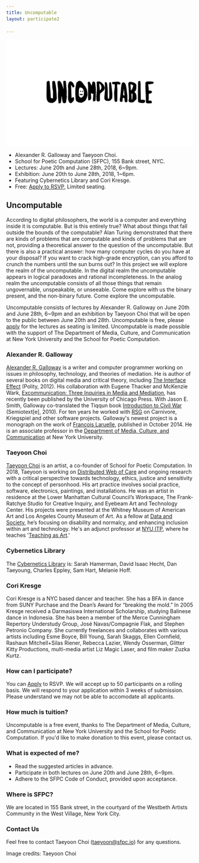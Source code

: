 ```yaml
---
title: Uncomputable
layout: participate2

---
```


![](/static/img/participate/uncomputable2.jpg )

- Alexander R. Galloway and Taeyoon Choi.
- School for Poetic Computation (SFPC), 155 Bank street, NYC. 
- Lectures: June 20th and June 28th, 2018, 6~9pm.
- Exhibition: June 20th to June 28th, 2018, 1~6pm.
- Featuring Cybernetics Library and Cori Kresge. 
- Free: [Apply to RSVP](https://airtable.com/shreKLUM5BDyu2zMi), Limited seating. 


## Uncomputable


According to digital philosophers, the world is a computer and everything inside it is computable. But is this entirely true? What about things that fall outside the bounds of the computable? Alan Turing demonstrated that there are kinds of problems that are computable and kinds of problems that are not, providing a theoretical answer to the question of the uncomputable. But there is also a practical answer: how many computer cycles do you have at your disposal? If you want to crack high-grade encryption, can you afford to crunch the numbers until the sun burns out? In this project we will explore the realm of the uncomputable. In the digital realm the uncomputable appears in logical paradoxes and rational incompleteness. In the analog realm the uncomputable consists of all those things that remain ungovernable, unspeakable, or unseeable. Come explore with us the binary present, and the non-binary future. Come explore the uncomputable.

Uncomputable consists of lectures by Alexander R. Galloway on June 20th and June 28th, 6~9pm and an exhibition by Taeyoon Choi that will be open to the public between June 20th and 28th. Uncomputable is free, please [apply](https://airtable.com/shreKLUM5BDyu2zMi) for the lectures as seating is limited. Uncomputable is made possible with the support of The Department of Media, Culture, and Communication at New York University and the School for Poetic Computation. 


### Alexander R. Galloway 
 

[Alexander R. Galloway](http://cultureandcommunication.org/galloway/) is a writer and computer programmer working on issues in philosophy, technology, and theories of mediation. He is author of several books on digital media and critical theory, including [The Interface Effect](http://www.wiley.com/WileyCDA/WileyTitle/productCd-0745662528.html) (Polity, 2012). His collaboration with Eugene Thacker and McKenzie Wark, [Excommunication: Three Inquiries in Media and Mediation](http://press.uchicago.edu/ucp/books/book/chicago/E/bo14413838.html), has recently been published by the University of Chicago Press. With Jason E. Smith, Galloway co-translated the Tiqqun book [Introduction to Civil War](http://mitpress.mit.edu/books/introduction-civil-war) (Semiotext[e], 2010). For ten years he worked with [RSG](http://r-s-g.org/) on Carnivore, Kriegspiel and other software projects. Galloway's newest project is a monograph on the work of [François Laruelle](https://www.upress.umn.edu/book-division/books/laruelle), published in October 2014. He is an associate professor in the [Department of Media, Culture, and Communication](https://steinhardt.nyu.edu/mcc/) at New York University.

### Taeyoon Choi


[Taeyoon Choi](http://taeyoonchoi.com) is an artist, a co-founder of School for Poetic Computation. In 2018, Taeyoon is working on [Distributed Web of Care](https://dwc-tchoi8.hashbase.io) and ongoing research with a critical perspective towards technology, ethics, justice and sensitivity to the concept of personhood. His art practice involves social practice, software, electronics, paintings, and installations. He was an artist in residence at the Lower Manhattan Cultural Council’s Workspace, The Frank-Ratchye Studio for Creative Inquiry, and Eyebeam Art and Technology Center. His projects were presented at the Whitney Museum of American Art and Los Angeles County Museum of Art. As a fellow at [Data and Society](http://datasociety.org), he’s focusing on disability and normalcy, and enhancing inclusion within art and technology. He's an adjunct professor at [NYU ITP](https://tisch.nyu.edu/itp), where he teaches '[Teaching as Art](https://tchoi8.github.io/teachingasart/).' 

### Cybernetics Library 

The [Cybernetics Library](https://cybernetics.social/library/) is: Sarah Hamerman, David Isaac Hecht, Dan Taeyoung, Charles Eppley, Sam Hart, Melanie Hoff. 

### Cori Kresge
 
Cori Kresge is a NYC based dancer and teacher. She has a BFA in dance from SUNY Purchase and the Dean’s Award for “breaking the mold.” In 2005 Kresge received a Darmasiswa International Scholarship, studying Balinese dance in Indonesia. She has been a member of the Merce Cunningham Repertory Understudy Group, José Navas/Compagnie Flak, and Stephen Petronio Company. She currently freelances and collaborates with various artists including Esme Boyce, Bill Young, Sarah Skaggs, Ellen Cornfield, Rashaun Mitchell+Silas Riener, Rebecca Lazier, Wendy Osserman, Glitter Kitty Productions, multi-media artist Liz Magic Laser, and film maker Zuzka Kurtz.

### How can I participate? 
You can [Apply](https://airtable.com/shreKLUM5BDyu2zMi) to RSVP. We will accept up to 50 participants on a rolling basis. We will respond to your application within 3 weeks of submission. Please understand we may not be able to accomodate all applicants.


### How much is tuition?

Uncomputable is a free event, thanks to The Department of Media, Culture, and Communication at New York University and the School for Poetic Computation. If you'd like to make donation to this event, please contact us. 

### What is expected of me?

- Read the suggested articles in advance.
- Participate in both lectures on June 20th and June 28th, 6~9pm.
- Adhere to the SFPC Code of Conduct, provided upon acceptance. 


### Where is SFPC?

We are located in 155 Bank street, in the courtyard of the Westbeth Artists Community in the West Village, New York City.

### Contact Us

Feel free to contact Taeyoon Choi (taeyoon@sfpc.io) for any questions.

Image credits: Taeyoon Choi 
